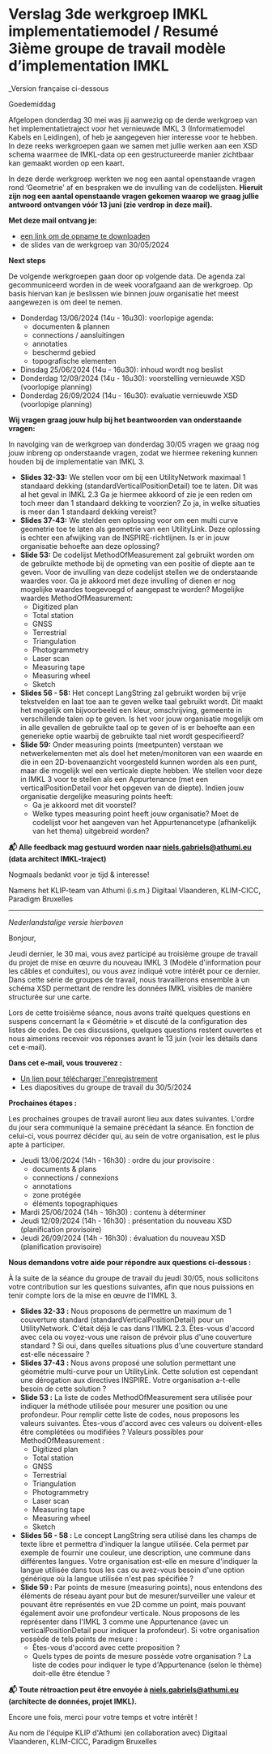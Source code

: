 # Verslag 3de werkgroep IMKL implementatiemodel / Resumé 3ième groupe de travail modèle d’implementation IMKL

_Version française ci-dessous

Goedemiddag

Afgelopen donderdag 30 mei was jij aanwezig op de derde werkgroep van het implementatietraject voor het vernieuwde IMKL 3 (Informatiemodel Kabels en Leidingen), of heb je aangegeven hier interesse voor te hebben. In deze reeks werkgroepen gaan we samen met jullie werken aan een XSD schema waarmee de IMKL-data op een gestructureerde manier zichtbaar kan gemaakt worden op een kaart.

In deze derde werkgroep werkten we nog een aantal openstaande vragen rond ‘Geometrie' af en bespraken we de invulling van de codelijsten. **Hieruit zijn nog een aantal openstaande vragen gekomen waarop we graag jullie antwoord ontvangen vóór 13 juni (zie verdrop in deze mail).**

**Met deze mail ontvang je:**
- [een link om de opname te downloaden](https://digitaalvlaanderen.wetransfer.com/downloads/f468fc6222988e718605a368b665d79220240531143817/36bd82)
- de slides van de werkgroep van 30/05/2024

**Next steps**

De volgende werkgroepen gaan door op volgende data. De agenda zal gecommuniceerd worden in de week voorafgaand aan de werkgroep. Op basis hiervan kan je beslissen wie binnen jouw organisatie het meest aangewezen is om deel te nemen.
- Donderdag 13/06/2024 (14u - 16u30): voorlopige agenda:
    - documenten & plannen
    - connections / aansluitingen
    - annotaties
    - beschermd gebied
    - topografische elementen
- Dinsdag 25/06/2024 (14u - 16u30): inhoud wordt nog beslist
- Donderdag 12/09/2024 (14u - 16u30): voorstelling vernieuwde XSD (voorlopige planning)
- Donderdag 26/09/2024 (14u - 16u30): evaluatie vernieuwde XSD (voorlopige planning)

**Wij vragen graag jouw hulp bij het beantwoorden van onderstaande vragen:**

In navolging van de werkgroep van donderdag 30/05 vragen we graag nog jouw inbreng op onderstaande vragen, zodat we hiermee rekening kunnen houden bij de implementatie van IMKL 3.
- **Slides 32-33:** We stellen voor om bij een UtilityNetwork maximaal 1 standaard dekking (standardVerticalPositionDetail) toe te laten. Dit was al het geval in IMKL 2.3 Ga je hiermee akkoord of zie je een reden om toch meer dan 1 standaard dekking te voorzien? Zo ja, in welke situaties is meer dan 1 standaard dekking vereist?
- **Slides 37-43:** We stelden een oplossing voor om een multi curve geometrie toe te laten als geometrie van een UtilityLink. Deze oplossing is echter een afwijking van de INSPIRE-richtlijnen. Is er in jouw organisatie behoefte aan deze oplossing?
- **Slide 53:** De codelijst MethodOfMeasurement zal gebruikt worden om de gebruikte methode bij de opmeting van een positie of diepte aan te geven. Voor de invulling van deze codelijst stellen we de onderstaande waardes voor. Ga je akkoord met deze invulling of dienen er nog mogelijke waardes toegevoegd of aangepast te worden? Mogelijke waardes MethodOfMeasurement:
    - Digitized plan
    - Total station
    - GNSS
    - Terrestrial
    - Triangulation
    - Photogrammetry
    - Laser scan
    - Measuring tape
    - Measuring wheel
    - Sketch
- **Slides 56 - 58:** Het concept LangString zal gebruikt worden bij vrije tekstvelden en laat toe aan te geven welke taal gebruikt wordt. Dit maakt het mogelijk om bijvoorbeeld een kleur, omschrijving, gemeente in verschillende talen op te geven. Is het voor jouw organisatie mogelijk om in alle gevallen de gebruikte taal op te geven of is er behoefte aan een generieke optie waarbij de gebruikte taal niet wordt gespecifieerd?
- **Slide 59:** Onder measuring points (meetpunten) verstaan we netwerkelementen met als doel het meten/monitoren van een waarde en die in een 2D-bovenaanzicht voorgesteld kunnen worden als een punt, maar die mogelijk wel een verticale diepte hebben. We stellen voor deze in IMKL 3 voor te stellen als een Appurtenance (met een verticalPositionDetail voor het opgeven van de diepte). Indien jouw organisatie dergelijke measuring points heeft:
    - Ga je akkoord met dit voorstel?
    - Welke types measuring point heeft jouw organisatie? Moet de codelijst voor het aangeven van het Appurtenancetype (afhankelijk van het thema) uitgebreid worden?

**📬 Alle feedback mag gestuurd worden naar niels.gabriels@athumi.eu (data architect IMKL-traject)**

Nogmaals bedankt voor je tijd & interesse!

Namens
het KLIP-team van Athumi (i.s.m.) Digitaal Vlaanderen, KLIM-CICC, Paradigm Bruxelles

___
_Nederlandstalige versie hierboven_

Bonjour,

Jeudi dernier, le 30 mai, vous avez participé au troisième groupe de travail du projet de mise en œuvre du nouveau IMKL 3 (Modèle d'information pour les câbles et conduites), ou vous avez indiqué votre intérêt pour ce dernier. Dans cette série de groupes de travail, nous travaillerons ensemble à un schéma XSD permettant de rendre les données IMKL visibles de manière structurée sur une carte.

Lors de cette troisième séance, nous avons traité quelques questions en suspens concernant la « Géométrie » et discuté de la configuration des listes de codes. De ces discussions, quelques questions restent ouvertes et nous aimerions recevoir vos réponses avant le 13 juin (voir les détails dans cet e-mail).

**Dans cet e-mail, vous trouverez :**

- [Un lien pour télécharger l'enregistrement](https://digitaalvlaanderen.wetransfer.com/downloads/f468fc6222988e718605a368b665d79220240531143817/36bd82)
- Les diapositives du groupe de travail du 30/5/2024

**Prochaines étapes :**

Les prochaines groupes de travail auront lieu aux dates suivantes. L'ordre du jour sera communiqué la semaine précédant la séance. En fonction de celui-ci, vous pourrez décider qui, au sein de votre organisation, est le plus apte à participer.
- Jeudi 13/06/2024 (14h - 16h30) : ordre du jour provisoire :
    - documents & plans
    - connections / connexions
    - annotations
    - zone protégée
    - éléments topographiques
- Mardi 25/06/2024 (14h - 16h30) : contenu à déterminer
- Jeudi 12/09/2024 (14h - 16h30) : présentation du nouveau XSD (planification provisoire)
- Jeudi 26/09/2024 (14h - 16h30) : évaluation du nouveau XSD (planification provisoire)

**Nous demandons votre aide pour répondre aux questions ci-dessous :**

À la suite de la séance du groupe de travail du jeudi 30/05, nous sollicitons votre contribution sur les questions suivantes, afin que nous puissions en tenir compte lors de la mise en œuvre de l'IMKL 3.
-  **Slides 32-33 :** Nous proposons de permettre un maximum de 1 couverture standard (standardVerticalPositionDetail) pour un UtilityNetwork. C'était déjà le cas dans l'IMKL 2.3. Êtes-vous d'accord avec cela ou voyez-vous une raison de prévoir plus d'une couverture standard ? Si oui, dans quelles situations plus d'une couverture standard est-elle nécessaire ?
-  **Slides 37-43 :** Nous avons proposé une solution permettant une géométrie multi-curve pour un UtilityLink. Cette solution est cependant une dérogation aux directives INSPIRE. Votre organisation a-t-elle besoin de cette solution ?
- **Slide 53 :** La liste de codes MethodOfMeasurement sera utilisée pour indiquer la méthode utilisée pour mesurer une position ou une profondeur. Pour remplir cette liste de codes, nous proposons les valeurs suivantes. Êtes-vous d'accord avec ces valeurs ou doivent-elles être complétées ou modifiées ?
Valeurs possibles pour MethodOfMeasurement :
    - Digitized plan
    - Total station
    - GNSS
    - Terrestrial
    - Triangulation
    - Photogrammetry
    - Laser scan
    - Measuring tape
    - Measuring wheel
    - Sketch
- **Slides 56 - 58 :** Le concept LangString sera utilisé dans les champs de texte libre et permettra d'indiquer la langue utilisée. Cela permet par exemple de fournir une couleur, une description, une commune dans différentes langues. Votre organisation est-elle en mesure d'indiquer la langue utilisée dans tous les cas ou avez-vous besoin d'une option générique où la langue utilisée n'est pas spécifiée ?
- **Slide 59 :** Par points de mesure (measuring points), nous entendons des éléments de réseau ayant pour but de mesurer/surveiller une valeur et pouvant être représentés en vue 2D comme un point, mais pouvant également avoir une profondeur verticale. Nous proposons de les représenter dans l'IMKL 3 comme une Appurtenance (avec un verticalPositionDetail pour indiquer la profondeur). Si votre organisation possède de tels points de mesure :
    - Êtes-vous d'accord avec cette proposition ?
    - Quels types de points de mesure possède votre organisation ? La liste de codes pour indiquer le type d'Appurtenance (selon le thème) doit-elle être étendue ?

**📬 Toute rétroaction peut être envoyée à niels.gabriels@athumi.eu (architecte de données, projet IMKL).**

Encore une fois, merci pour votre temps et votre intérêt !

Au nom de l'équipe KLIP d'Athumi (en collaboration avec) Digitaal Vlaanderen, KLIM-CICC, Paradigm Bruxelles
